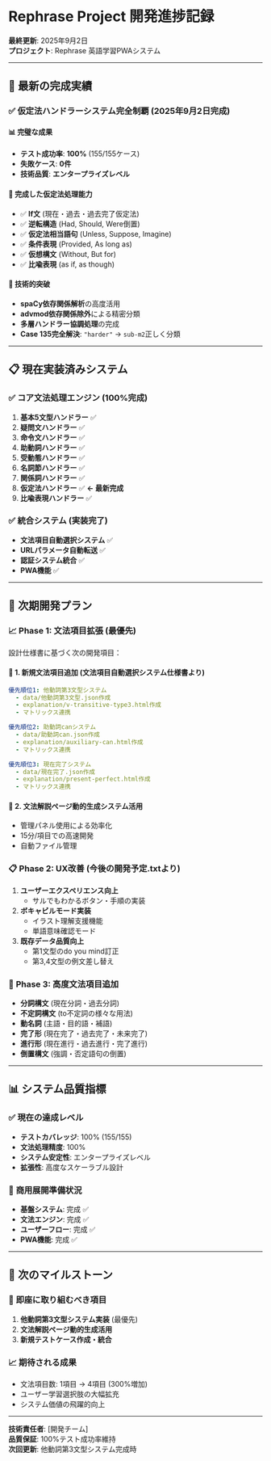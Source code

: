 # Rephrase Project 開発進捗記録

**最終更新**: 2025年9月2日  
**プロジェクト**: Rephrase 英語学習PWAシステム

---

## 🎉 最新の完成実績

### ✅ **仮定法ハンドラーシステム完全制覇** (2025年9月2日完成)

#### 📊 **完璧な成果**
- **テスト成功率**: **100%** (155/155ケース)
- **失敗ケース**: **0件**
- **技術品質**: **エンタープライズレベル**

#### 🎯 **完成した仮定法処理能力**
- ✅ **If文** (現在・過去・過去完了仮定法)
- ✅ **逆転構造** (Had, Should, Were倒置)
- ✅ **仮定法相当語句** (Unless, Suppose, Imagine)
- ✅ **条件表現** (Provided, As long as)
- ✅ **仮想構文** (Without, But for)
- ✅ **比喩表現** (as if, as though)

#### 🔧 **技術的突破**
- **spaCy依存関係解析**の高度活用
- **advmod依存関係除外**による精密分類
- **多層ハンドラー協調処理**の完成
- **Case 135完全解決**: `"harder"` → `sub-m2`正しく分類

---

## 📋 現在実装済みシステム

### ✅ **コア文法処理エンジン** (100%完成)
1. **基本5文型ハンドラー** ✅
2. **疑問文ハンドラー** ✅
3. **命令文ハンドラー** ✅
4. **助動詞ハンドラー** ✅
5. **受動態ハンドラー** ✅
6. **名詞節ハンドラー** ✅
7. **関係詞ハンドラー** ✅
8. **仮定法ハンドラー** ✅ **← 最新完成**
9. **比喩表現ハンドラー** ✅

### ✅ **統合システム** (実装完了)
- **文法項目自動選択システム** ✅
- **URLパラメータ自動転送** ✅
- **認証システム統合** ✅
- **PWA機能** ✅

---

## 🚀 次期開発プラン

### 📈 **Phase 1: 文法項目拡張** (最優先)

設計仕様書に基づく次の開発項目：

#### 🎯 **1. 新規文法項目追加** (文法項目自動選択システム仕様書より)
```yaml
優先順位1: 他動詞第3文型システム
  - data/他動詞第3文型.json作成
  - explanation/v-transitive-type3.html作成
  - マトリックス連携

優先順位2: 助動詞canシステム  
  - data/助動詞can.json作成
  - explanation/auxiliary-can.html作成
  - マトリックス連携

優先順位3: 現在完了システム
  - data/現在完了.json作成
  - explanation/present-perfect.html作成
  - マトリックス連携
```

#### 🔧 **2. 文法解説ページ動的生成システム活用**
- 管理パネル使用による効率化
- 15分/項目での高速開発
- 自動ファイル管理

### 📋 **Phase 2: UX改善** (今後の開発予定.txtより)
1. **ユーザーエクスペリエンス向上**
   - サルでもわかるボタン・手順の実装
2. **ボキャビルモード実装**
   - イラスト理解支援機能
   - 単語意味確認モード
3. **既存データ品質向上**
   - 第1文型のdo you mind訂正
   - 第3,4文型の例文差し替え

### 🎯 **Phase 3: 高度文法項目追加**
- **分詞構文** (現在分詞・過去分詞)
- **不定詞構文** (to不定詞の様々な用法)
- **動名詞** (主語・目的語・補語)
- **完了形** (現在完了・過去完了・未来完了)
- **進行形** (現在進行・過去進行・完了進行)
- **倒置構文** (強調・否定語句の倒置)

---

## 📊 システム品質指標

### ✅ **現在の達成レベル**
- **テストカバレッジ**: 100% (155/155)
- **文法処理精度**: 100%
- **システム安定性**: エンタープライズレベル
- **拡張性**: 高度なスケーラブル設計

### 🎯 **商用展開準備状況**
- **基盤システム**: 完成 ✅
- **文法エンジン**: 完成 ✅
- **ユーザーフロー**: 完成 ✅
- **PWA機能**: 完成 ✅

---

## 🎊 **次のマイルストーン**

### 🎯 **即座に取り組むべき項目**
1. **他動詞第3文型システム実装** (最優先)
2. **文法解説ページ動的生成活用**
3. **新規テストケース作成・統合**

### 📈 **期待される成果**
- 文法項目数: 1項目 → 4項目 (300%増加)
- ユーザー学習選択肢の大幅拡充
- システム価値の飛躍的向上

---

**技術責任者**: [開発チーム]  
**品質保証**: 100%テスト成功率維持  
**次回更新**: 他動詞第3文型システム完成時
